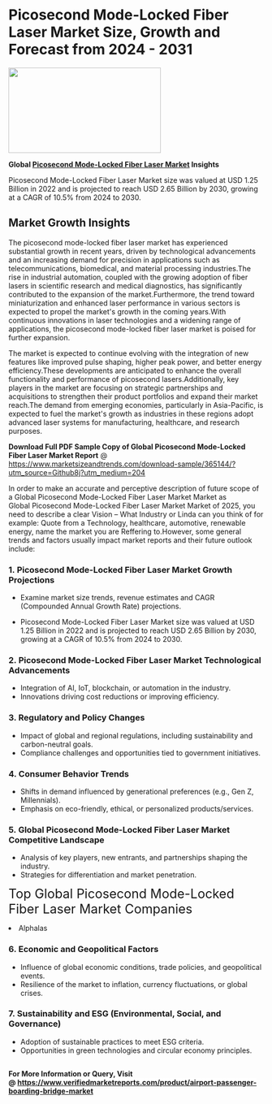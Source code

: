 <H1>Picosecond Mode-Locked Fiber Laser Market Size, Growth and Forecast from 2024 - 2031</H1><img class="aligncenter size-medium wp-image-584254" src="https://thirdeyenews.in/wp-content/uploads/2024/09/Global-Market-Research-300x168.jpeg" alt="" width="300" height="168" /><p><strong>Global&nbsp;<a href="https://www.marketsizeandtrends.com/download-sample/365144/?utm_source=Github8j?utm_medium=204">Picosecond Mode-Locked Fiber Laser Market</a> Insights</strong></p><p>Picosecond Mode-Locked Fiber Laser Market size was valued at USD 1.25 Billion in 2022 and is projected to reach USD 2.65 Billion by 2030, growing at a CAGR of 10.5% from 2024 to 2030.</p><p><h2>Market Growth Insights</h2> <p>The picosecond mode-locked fiber laser market has experienced substantial growth in recent years, driven by technological advancements and an increasing demand for precision in applications such as telecommunications, biomedical, and material processing industries.The rise in industrial automation, coupled with the growing adoption of fiber lasers in scientific research and medical diagnostics, has significantly contributed to the expansion of the market.Furthermore, the trend toward miniaturization and enhanced laser performance in various sectors is expected to propel the market's growth in the coming years.With continuous innovations in laser technologies and a widening range of applications, the picosecond mode-locked fiber laser market is poised for further expansion.</p> <p>The market is expected to continue evolving with the integration of new features like improved pulse shaping, higher peak power, and better energy efficiency.These developments are anticipated to enhance the overall functionality and performance of picosecond lasers.Additionally, key players in the market are focusing on strategic partnerships and acquisitions to strengthen their product portfolios and expand their market reach.The demand from emerging economies, particularly in Asia-Pacific, is expected to fuel the market's growth as industries in these regions adopt advanced laser systems for manufacturing, healthcare, and research purposes.</p> <p><span class=""><strong>Download Full PDF Sample Copy of Global Picosecond Mode-Locked Fiber Laser Market Report</strong> @ <a href="https://www.marketsizeandtrends.com/download-sample/365144/?utm_source=Github8j?utm_medium=204" target="_blank">https://www.marketsizeandtrends.com/download-sample/365144/?utm_source=Github8j?utm_medium=204</a></span></p><p>In order to make an accurate and perceptive description of future scope of a Global&nbsp;Picosecond Mode-Locked Fiber Laser Market Market as Global&nbsp;Picosecond Mode-Locked Fiber Laser Market Market of 2025, you need to describe a clear Vision &ndash; What Industry or Linda can you think of for example: Quote from a Technology, healthcare, automotive, renewable energy, name the market you are Reffering to.However, some general trends and factors usually impact market reports and their future outlook include:</p><h3>1.&nbsp;<strong>Picosecond Mode-Locked Fiber Laser Market Growth Projections</strong></h3><ul><li>Examine market size trends, revenue estimates and CAGR (Compounded Annual Growth Rate) projections.</li><li><p>Picosecond Mode-Locked Fiber Laser Market size was valued at USD 1.25 Billion in 2022 and is projected to reach USD 2.65 Billion by 2030, growing at a CAGR of 10.5% from 2024 to 2030.</p></li></ul><h3>2.&nbsp;<strong>Picosecond Mode-Locked Fiber Laser Market Technological Advancements</strong></h3><ul><li>Integration of AI, IoT, blockchain, or automation in the industry.</li><li>Innovations driving cost reductions or improving efficiency.</li></ul><h3>3.&nbsp;<strong>Regulatory and Policy Changes</strong></h3><ul><li>Impact of global and regional regulations, including sustainability and carbon-neutral goals.</li><li>Compliance challenges and opportunities tied to government initiatives.</li></ul><h3>4.&nbsp;<strong>Consumer Behavior Trends</strong></h3><ul><li>Shifts in demand influenced by generational preferences (e.g., Gen Z, Millennials).</li><li>Emphasis on eco-friendly, ethical, or personalized products/services.</li></ul><h3>5.&nbsp;<strong>Global Picosecond Mode-Locked Fiber Laser Market Competitive Landscape</strong></h3><ul><li>Analysis of key players, new entrants, and partnerships shaping the industry.</li><li>Strategies for differentiation and market penetration.</li></ul><p data-pm-slice="1 1 []"><span style="color: inherit; font-family: inherit; font-size: 25px;">Top Global Picosecond Mode-Locked Fiber Laser Market Companies</span></p><div class="" data-test-id=""><p><li>Alphalas</li></p></div><h3>6.&nbsp;<strong>Economic and Geopolitical Factors</strong></h3><ul><li>Influence of global economic conditions, trade policies, and geopolitical events.</li><li>Resilience of the market to inflation, currency fluctuations, or global crises.</li></ul><h3>7.&nbsp;<strong>Sustainability and ESG (Environmental, Social, and Governance)</strong></h3><ul><li>Adoption of sustainable practices to meet ESG criteria.</li><li>Opportunities in green technologies and circular economy principles.</li></ul><h2><strong style="font-size: 14px;">For More Information or Query, Visit @&nbsp;</strong><a style="background-color: #ffffff; font-size: 14px;" href="https://www.marketsizeandtrends.com/report/picosecond-mode-locked-fiber-laser-market/" target="_blank">https://www.verifiedmarketreports.com/product/airport-passenger-boarding-bridge-market</a></h2>